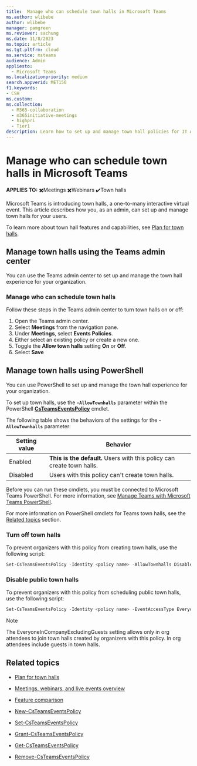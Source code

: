 ```yaml
---
title:  Manage who can schedule town halls in Microsoft Teams
ms.author: wlibebe
author: wlibebe
manager: pamgreen
ms.reviewer: sachung
ms.date: 11/8/2023
ms.topic: article
ms.tgt.pltfrm: cloud
ms.service: msteams
audience: Admin
appliesto: 
  - Microsoft Teams
ms.localizationpriority: medium
search.appverid: MET150
f1.keywords:
- CSH
ms.custom: 
ms.collection: 
  - M365-collaboration
  - m365initiative-meetings
  - highpri
  - Tier1
description: Learn how to set up and manage town hall policies for IT Admins in Microsoft Teams. Learn how to manage who can schedule town halls in your organization.
---
```


# Manage who can schedule town halls in Microsoft Teams

**APPLIES TO:** ✖️Meetings ✖️Webinars ✔️Town halls

Microsoft Teams is introducing town halls, a one-to-many interactive virtual event. This article describes how you, as an admin, can set up and manage town halls for your users.

To learn more about town hall features and capabilities, see [Plan for town halls](plan-town-halls.md).

## Manage town halls using the Teams admin center

You can use the Teams admin center to set up and manage the town hall experience for your organization.

### Manage who can schedule town halls

Follow these steps in the Teams admin center to turn town halls on or off:

1. Open the Teams admin center.
2. Select **Meetings** from the navigation pane.
3. Under **Meetings**, select **Events Policies**.
4. Either select an existing policy or create a new one.
5. Toggle the **Allow town halls** setting **On** or **Off**.
6. Select **Save**

## Manage town halls using PowerShell

You can use PowerShell to set up and manage the town hall experience for your organization.

To set up town halls, use the **`-AllowTownhalls`** parameter within the PowerShell [**CsTeamsEventsPolicy**](/powershell/module/teams/set-csteamseventspolicy) cmdlet.

The following table shows the behaviors of the settings for the **`-AllowTownhalls`** parameter:

|Setting value| Behavior|
|---------|---------------|
|Enabled| **This is the default.** Users with this policy can create town halls. |
|Disabled| Users with this policy can't create town halls.|

Before you can run these cmdlets, you must be connected to Microsoft Teams PowerShell. For more information, see [Manage Teams with Microsoft Teams PowerShell](/microsoftteams/teams-powershell-managing-teams).

For more information on PowerShell cmdlets for Teams town halls, see the [Related topics](#related-topics) section.

### Turn off town halls

To prevent organizers with this policy from creating town halls, use the following script:

```powershell
Set-CsTeamsEventsPolicy -Identity <policy name> -AllowTownhalls Disabled
```

### Disable public town halls

To prevent organizers with this policy from scheduling public town halls, use the following script:

```powershell
Set-CsTeamsEventsPolicy -Identity <policy name> -EventAccessType EveryoneInCompanyExcludingGuests
```

> [!NOTE]
> The EveryoneInCompanyExcludingGuests setting allows only in org attendees to join town halls created by organizers with this policy. In org attendees include guests in town halls.

## Related topics

- [Plan for town halls](plan-town-halls.md)

- [Meetings, webinars, and live events overview](quick-start-meetings-live-events.md)

- [Feature comparison](meeting-webinar-town-hall-feature-comparison.md)

- [New-CsTeamsEventsPolicy](/powershell/module/teams/new-csteamseventspolicy)

- [Set-CsTeamsEventsPolicy](/powershell/module/teams/set-csteamseventspolicy)

- [Grant-CsTeamsEventsPolicy](/powershell/module/teams/grant-csteamseventspolicy)

- [Get-CsTeamsEventsPolicy](/powershell/module/teams/get-csteamseventspolicy)

- [Remove-CsTeamsEventsPolicy](/powershell/module/teams/remove-csteamseventspolicy)
